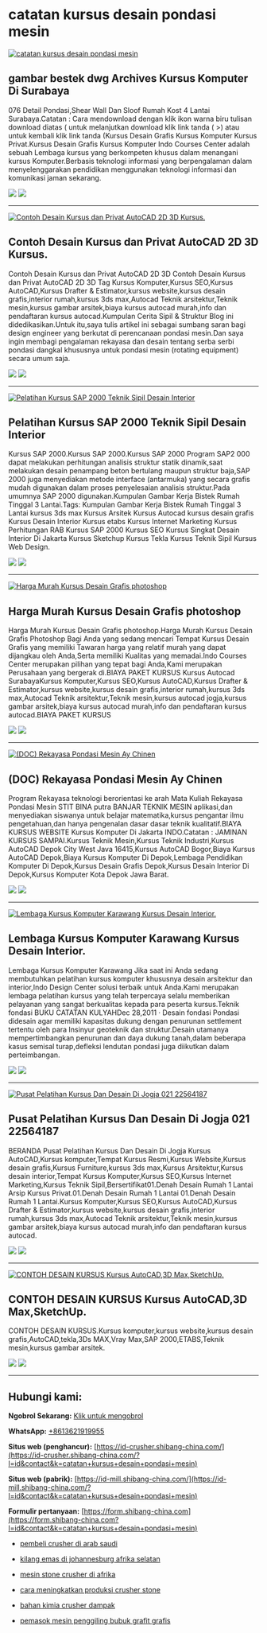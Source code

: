 # catatan kursus desain pondasi mesin

<a href="https://swt.shibang-china.com/?l=id&img&k=catatan+kursus+desain+pondasi+mesin" target="_blank">![catatan kursus desain pondasi mesin](http://static.shibang-china.com/all-800x300/558.jpg)</a>

## gambar bestek dwg Archives Kursus Komputer Di Surabaya
076 Detail Pondasi,Shear Wall Dan Sloof Rumah Kost 4 Lantai Surabaya.Catatan : Cara mendownload dengan klik ikon warna biru tulisan download diatas ( untuk melanjutkan download klik link tanda ( >) atau untuk kembali klik link tanda (Kursus Desain Grafis Kursus Komputer Kursus Privat.Kursus Desain Grafis Kursus Komputer Indo Courses Center adalah sebuah Lembaga kursus yang berkompeten khusus dalam menangani kursus Komputer.Berbasis teknologi informasi yang berpengalaman dalam menyelenggarakan pendidikan menggunakan teknologi informasi dan komunikasi jaman sekarang.


<a href="https://whatsapp.shibangsoft.com/WhatsApp.php" target="_blank" title="WhatsApp">![](http://static.shibang-china.com/icon/whatsapp.png)</a> <a href="https://swt.shibang-china.com/?l=id&icon&k=catatan+kursus+desain+pondasi+mesin" target="_blank">![](http://static.shibang-china.com/icon/chat-id.png)</a>

---

<a href="https://swt.shibang-china.com/?l=id&img&k=catatan+kursus+desain+pondasi+mesin" target="_blank">![Contoh Desain Kursus dan Privat AutoCAD 2D 3D Kursus.](http://static.shibang-china.com/all-800x300/108.jpg)</a>

## Contoh Desain Kursus dan Privat AutoCAD 2D 3D Kursus.
Contoh Desain Kursus dan Privat AutoCAD 2D 3D Contoh Desain Kursus dan Privat AutoCAD 2D 3D Tag Kursus Komputer,Kursus SEO,Kursus AutoCAD,Kursus Drafter & Estimator,kursus website,kursus desain grafis,interior rumah,kursus 3ds max,Autocad Teknik arsitektur,Teknik mesin,kursus gambar arsitek,biaya kursus autocad murah,info dan pendaftaran kursus autocad.Kumpulan Cerita Sipil & Struktur Blog ini didedikasikan.Untuk itu,saya tulis artikel ini sebagai sumbang saran bagi design engineer yang berkutat di perencanaan pondasi mesin.Dan saya ingin membagi pengalaman rekayasa dan desain tentang serba serbi pondasi dangkal khususnya untuk pondasi mesin (rotating equipment) secara umum saja.


<a href="https://whatsapp.shibangsoft.com/WhatsApp.php" target="_blank" title="WhatsApp">![](http://static.shibang-china.com/icon/whatsapp.png)</a> <a href="https://swt.shibang-china.com/?l=id&icon&k=catatan+kursus+desain+pondasi+mesin" target="_blank">![](http://static.shibang-china.com/icon/chat-id.png)</a>

---

<a href="https://swt.shibang-china.com/?l=id&img&k=catatan+kursus+desain+pondasi+mesin" target="_blank">![Pelatihan Kursus SAP 2000 Teknik Sipil Desain Interior](http://static.shibang-china.com/all-800x300/424.jpg)</a>

## Pelatihan Kursus SAP 2000 Teknik Sipil Desain Interior
Kursus SAP 2000.Kursus SAP 2000.Kursus SAP 2000 Program SAP2 000 dapat melakukan perhitungan analisis struktur statik dinamik,saat melakukan desain penampang beton bertulang maupun struktur baja,SAP 2000 juga menyediakan metode interface (antarmuka) yang secara grafis mudah digunakan dalam proses penyelesaian analisis struktur.Pada umumnya SAP 2000 digunakan.Kumpulan Gambar Kerja Bistek Rumah Tinggal 3 Lantai.Tags: Kumpulan Gambar Kerja Bistek Rumah Tinggal 3 Lantai kursus 3ds max Kursus Arsitek Kursus Autocad kursus desain grafis Kursus Desain Interior Kursus etabs Kursus Internet Marketing Kursus Perhitungan RAB Kursus SAP 2000 Kursus SEO Kursus Singkat Desain Interior Di Jakarta Kursus Sketchup Kursus Tekla Kursus Teknik Sipil Kursus Web Design.


<a href="https://whatsapp.shibangsoft.com/WhatsApp.php" target="_blank" title="WhatsApp">![](http://static.shibang-china.com/icon/whatsapp.png)</a> <a href="https://swt.shibang-china.com/?l=id&icon&k=catatan+kursus+desain+pondasi+mesin" target="_blank">![](http://static.shibang-china.com/icon/chat-id.png)</a>

---

<a href="https://swt.shibang-china.com/?l=id&img&k=catatan+kursus+desain+pondasi+mesin" target="_blank">![Harga Murah Kursus Desain Grafis photoshop](http://static.shibang-china.com/all-800x300/9.jpg)</a>

## Harga Murah Kursus Desain Grafis photoshop
Harga Murah Kursus Desain Grafis photoshop.Harga Murah Kursus Desain Grafis Photoshop Bagi Anda yang sedang mencari Tempat Kursus Desain Grafis yang memiliki Tawaran harga yang relatif murah yang dapat dijangkau oleh Anda,Serta memiliki Kualitas yang memadai.Indo Courses Center merupakan pilihan yang tepat bagi Anda,Kami merupakan Perusahaan yang bergerak di.BIAYA PAKET KURSUS Kursus Autocad SurabayaKursus Komputer,Kursus SEO,Kursus AutoCAD,Kursus Drafter & Estimator,kursus website,kursus desain grafis,interior rumah,kursus 3ds max,Autocad Teknik arsitektur,Teknik mesin,kursus autocad jogja,kursus gambar arsitek,biaya kursus autocad murah,info dan pendaftaran kursus autocad.BIAYA PAKET KURSUS


<a href="https://whatsapp.shibangsoft.com/WhatsApp.php" target="_blank" title="WhatsApp">![](http://static.shibang-china.com/icon/whatsapp.png)</a> <a href="https://swt.shibang-china.com/?l=id&icon&k=catatan+kursus+desain+pondasi+mesin" target="_blank">![](http://static.shibang-china.com/icon/chat-id.png)</a>

---

<a href="https://swt.shibang-china.com/?l=id&img&k=catatan+kursus+desain+pondasi+mesin" target="_blank">![(DOC) Rekayasa Pondasi Mesin Ay Chinen](http://static.shibang-china.com/all-800x300/307.jpg)</a>

## (DOC) Rekayasa Pondasi Mesin Ay Chinen
Program Rekayasa teknologi berorientasi ke arah  Mata Kuliah Rekayasa Pondasi Mesin STIT BINA putra BANJAR TEKNIK MESIN  aplikasi,dan menyediakan siswanya untuk belajar matematika,kursus pengantar ilmu pengetahuan,dan hanya pengenalan dasar dasar teknik kualitatif.BIAYA KURSUS WEBSITE Kursus Komputer Di Jakarta INDO.Catatan : JAMINAN KURSUS SAMPAI.Kursus Teknik Mesin,Kursus Teknik Industri,Kursus AutoCAD Depok City West Java 16415,Kursus AutoCAD Bogor,Biaya Kursus AutoCAD Depok,Biaya Kursus Komputer Di Depok,Lembaga Pendidikan Komputer Di Depok,Kursus Desain Grafis Depok,Kursus Desain Interior Di Depok,Kursus Komputer Kota Depok Jawa Barat.


<a href="https://whatsapp.shibangsoft.com/WhatsApp.php" target="_blank" title="WhatsApp">![](http://static.shibang-china.com/icon/whatsapp.png)</a> <a href="https://swt.shibang-china.com/?l=id&icon&k=catatan+kursus+desain+pondasi+mesin" target="_blank">![](http://static.shibang-china.com/icon/chat-id.png)</a>

---

<a href="https://swt.shibang-china.com/?l=id&img&k=catatan+kursus+desain+pondasi+mesin" target="_blank">![Lembaga Kursus Komputer Karawang Kursus Desain Interior.](http://static.shibang-china.com/all-800x300/583.jpg)</a>

## Lembaga Kursus Komputer Karawang Kursus Desain Interior.
Lembaga Kursus Komputer Karawang Jika saat ini Anda sedang membutuhkan pelatihan kursus komputer khususnya desain arsitektur dan interior,Indo Design Center solusi terbaik untuk Anda.Kami merupakan lembaga pelatihan kursus yang telah terpercaya selalu memberikan pelayanan yang sangat berkualitas kepada para peserta kursus.Teknik fondasi BUKU CATATAN KULYAHDec 28,2011 · Desain fondasi Pondasi didesain agar memiliki kapasitas dukung dengan penurunan settlement tertentu oleh para Insinyur geoteknik dan struktur.Desain utamanya mempertimbangkan penurunan dan daya dukung tanah,dalam beberapa kasus semisal turap,defleksi lendutan pondasi juga diikutkan dalam perteimbangan.


<a href="https://whatsapp.shibangsoft.com/WhatsApp.php" target="_blank" title="WhatsApp">![](http://static.shibang-china.com/icon/whatsapp.png)</a> <a href="https://swt.shibang-china.com/?l=id&icon&k=catatan+kursus+desain+pondasi+mesin" target="_blank">![](http://static.shibang-china.com/icon/chat-id.png)</a>

---

<a href="https://swt.shibang-china.com/?l=id&img&k=catatan+kursus+desain+pondasi+mesin" target="_blank">![Pusat Pelatihan Kursus Dan Desain Di Jogja 021 22564187](http://static.shibang-china.com/all-800x300/1293.jpg)</a>

## Pusat Pelatihan Kursus Dan Desain Di Jogja 021 22564187
BERANDA Pusat Pelatihan Kursus Dan Desain Di Jogja Kursus AutoCAD,Kursus komputer,Tempat Kursus Resmi,Kursus Website,Kursus desain grafis,Kursus Furniture,kursus 3ds max,Kursus Arsitektur,Kursus desain interior,Tempat Kursus Komputer,Kursus SEO,Kursus Internet Marketing,Kursus Teknik Sipil,Bersertifikat01.Denah Desain Rumah 1 Lantai Arsip Kursus Privat.01.Denah Desain Rumah 1 Lantai 01.Denah Desain Rumah 1 Lantai.Kursus Komputer,Kursus SEO,Kursus AutoCAD,Kursus Drafter & Estimator,kursus website,kursus desain grafis,interior rumah,kursus 3ds max,Autocad Teknik arsitektur,Teknik mesin,kursus gambar arsitek,biaya kursus autocad murah,info dan pendaftaran kursus autocad.


<a href="https://whatsapp.shibangsoft.com/WhatsApp.php" target="_blank" title="WhatsApp">![](http://static.shibang-china.com/icon/whatsapp.png)</a> <a href="https://swt.shibang-china.com/?l=id&icon&k=catatan+kursus+desain+pondasi+mesin" target="_blank">![](http://static.shibang-china.com/icon/chat-id.png)</a>

---

<a href="https://swt.shibang-china.com/?l=id&img&k=catatan+kursus+desain+pondasi+mesin" target="_blank">![CONTOH DESAIN KURSUS Kursus AutoCAD,3D Max,SketchUp.](http://static.shibang-china.com/all-800x300/107.jpg)</a>

## CONTOH DESAIN KURSUS Kursus AutoCAD,3D Max,SketchUp.
CONTOH DESAIN KURSUS.Kursus komputer,kursus website,kursus desain grafis,AutoCAD,tekla,3Ds MAX,Vray Max,SAP 2000,ETABS,Teknik mesin,kursus gambar arsitek.

<a href="https://whatsapp.shibangsoft.com/WhatsApp.php" target="_blank" title="WhatsApp">![](http://static.shibang-china.com/icon/whatsapp.png)</a> <a href="https://swt.shibang-china.com/?l=id&icon&k=catatan+kursus+desain+pondasi+mesin" target="_blank">![](http://static.shibang-china.com/icon/chat-id.png)</a>

---
## Hubungi kami:

**Ngobrol Sekarang:** [Klik untuk mengobrol](https://swt.shibang-china.com?l=id&contact&k=catatan+kursus+desain+pondasi+mesin)

**WhatsApp:**  [+8613621919955](https://whatsapp.shibangsoft.com/WhatsApp.php)

**Situs web (penghancur):** [https://id-crusher.shibang-china.com/](https://id-crusher.shibang-china.com/?l=id&contact&k=catatan+kursus+desain+pondasi+mesin)

**Situs web (pabrik):** [https://id-mill.shibang-china.com/](https://id-mill.shibang-china.com/?l=id&contact&k=catatan+kursus+desain+pondasi+mesin)

**Formulir pertanyaan:** [https://form.shibang-china.com](https://form.shibang-china.com?l=id&contact&k=catatan+kursus+desain+pondasi+mesin)

* [pembeli crusher di arab saudi](../11/pembeli%20crusher%20di%20arab%20saudi.md)

* [kilang emas di johannesburg afrika selatan](../13/kilang%20emas%20di%20johannesburg%20afrika%20selatan.md)

* [mesin stone crusher di afrika](../12/mesin%20stone%20crusher%20di%20afrika.md)

* [cara meningkatkan produksi crusher stone](../15/cara%20meningkatkan%20produksi%20crusher%20stone.md)

* [bahan kimia crusher dampak](../13/bahan%20kimia%20crusher%20dampak.md)

* [pemasok mesin penggiling bubuk grafit grafis](../12/pemasok%20mesin%20penggiling%20bubuk%20grafit%20grafis.md)
